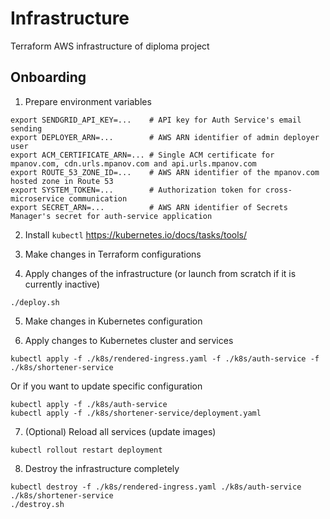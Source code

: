 # Infrastructure
Terraform AWS infrastructure of diploma project

## Onboarding
1. Prepare environment variables
```shell
export SENDGRID_API_KEY=...    # API key for Auth Service's email sending
export DEPLOYER_ARN=...        # AWS ARN identifier of admin deployer user
export ACM_CERTIFICATE_ARN=... # Single ACM certificate for mpanov.com, cdn.urls.mpanov.com and api.urls.mpanov.com
export ROUTE_53_ZONE_ID=...    # AWS ARN identifier of the mpanov.com hosted zone in Route 53
export SYSTEM_TOKEN=...        # Authorization token for cross-microservice communication
export SECRET_ARN=...          # AWS ARN identifier of Secrets Manager's secret for auth-service application
```

2. Install `kubectl`
https://kubernetes.io/docs/tasks/tools/

3. Make changes in Terraform configurations

4. Apply changes of the infrastructure (or launch from scratch if it is currently inactive)
```shell
./deploy.sh
```

5. Make changes in Kubernetes configuration

6. Apply changes to Kubernetes cluster and services
```shell
kubectl apply -f ./k8s/rendered-ingress.yaml -f ./k8s/auth-service -f ./k8s/shortener-service
```
Or if you want to update specific configuration
```shell
kubectl apply -f ./k8s/auth-service
kubectl apply -f ./k8s/shortener-service/deployment.yaml
```

7. (Optional) Reload all services (update images)
```shell
kubectl rollout restart deployment
```

8. Destroy the infrastructure completely
```shell
kubectl destroy -f ./k8s/rendered-ingress.yaml ./k8s/auth-service ./k8s/shortener-service
./destroy.sh
```
